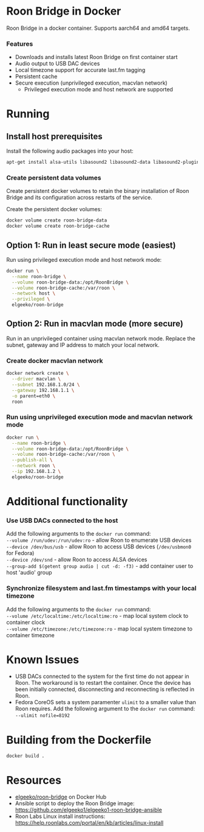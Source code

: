 # Roon Bridge in Docker
Roon Bridge in a docker container. Supports aarch64 and amd64 targets.

### Features
- Downloads and installs latest Roon Bridge on first container start
- Audio output to USB DAC devices
- Local timezone support for accurate last.fm tagging
- Persistent cache
- Secure execution (unprivileged execution, macvlan network)
  - Privileged execution mode and host network are supported

# Running

## Install host prerequisites
Install the following audio packages into your host:
```sh
apt-get install alsa-utils libasound2 libasound2-data libasound2-plugins
```

### Create persistent data volumes
Create persistent docker volumes to retain the binary installation of
Roon Bridge and its configuration across restarts of the service.

Create the persistent docker volumes:
```sh
docker volume create roon-bridge-data
docker volume create roon-bridge-cache
```

## Option 1: Run in least secure mode (easiest)
Run using privileged execution mode and host network mode:
```sh
docker run \
  --name roon-bridge \
  --volume roon-bridge-data:/opt/RoonBridge \
  --volume roon-bridge-cache:/var/roon \
  --network host \
  --privileged \
  elgeeko/roon-bridge
```

## Option 2: Run in macvlan mode (more secure)
Run in an unprivileged container using macvlan network mode.
Replace the subnet, gateway and IP address to match your local network.

### Create docker macvlan network
```sh
docker network create \
  --driver macvlan \
  --subnet 192.168.1.0/24 \
  --gateway 192.168.1.1 \
  -o parent=eth0 \
  roon
```

### Run using unprivileged execution mode and macvlan network mode
```sh
docker run \
  --name roon-bridge \
  --volume roon-bridge-data:/opt/RoonBridge \
  --volume roon-bridge-cache:/var/roon \
  --publish-all \
  --network roon \
  --ip 192.168.1.2 \
  elgeeko/roon-bridge
```

# Additional functionality

### Use USB DACs connected to the host
Add the following arguments to the `docker run` command:  
`--volume /run/udev:/run/udev:ro` - allow Roon to enumerate USB devices  
`--device /dev/bus/usb` - allow Roon to access USB devices (`/dev/usbmon0` for Fedora)   
`--device /dev/snd` - allow Roon to access ALSA devices   
`--group-add $(getent group audio | cut -d: -f3)` - add container user to host 'audio' group

### Synchronize filesystem and last.fm timestamps with your local timezone
Add the following arguments to the `docker run` command:  
`--volume /etc/localtime:/etc/localtime:ro` - map local system clock to container clock  
`--volume /etc/timezone:/etc/timezone:ro` - map local system timezone to container timezone  

# Known Issues
- USB DACs connected to the system for the first time do not appear in Roon.
The workaround is to restart the container. Once the device has been initially
connected, disconnecting and reconnecting is reflected in Roon.
- Fedora CoreOS sets a system paramenter `ulimit` to a smaller value than Roon
requires. Add the following argument to the `docker run` command:   
`--ulimit nofile=8192`

# Building from the Dockerfile
`docker build .`

# Resources
- [elgeeko/roon-bridge](https://hub.docker.com/repository/docker/elgeeko/roon-bridge) on Docker Hub
- Ansible script to deploy the Roon Bridge image: https://github.com/elgeeko1/elgeeko1-roon-bridge-ansible
- Roon Labs Linux install instructions: https://help.roonlabs.com/portal/en/kb/articles/linux-install
